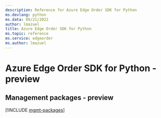 ```yaml
---
description: Reference for Azure Edge Order SDK for Python
ms.devlang: python
ms.data: 09/21/2022
author: lmazuel
title: Azure Edge Order SDK for Python
ms.topic: reference
ms.service: edgeorder
ms.author: lmazuel
---
```

# Azure Edge Order SDK for Python - preview

## Management packages - preview
[!INCLUDE [mgmt-packages](edge-order-mgmt-index.md)]

